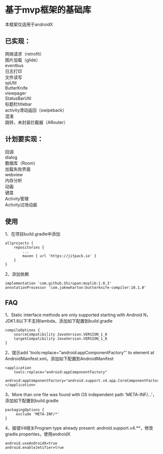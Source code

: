 # 基于mvp框架的基础库
本框架仅适用于androidX

## 已实现：
网络请求（retrofit） </br>
图片加载（glide） </br>
eventbus </br>
日志打印 </br>
文件读写 </br>
spUtil </br>
ButterKnife </br>
viewpager </br>
StatusBarUtil </br>
标题栏titlebar </br>
activity滑动返回（swipeback） </br>
混淆  </br>
跳转，未封装拦截器（ARouter）  </br>

## 计划要实现：
回调  </br>
dialog  </br>
数据库（Room） </br>
加载失败界面  </br>
webview  </br>
内存分析  </br>
动画  </br>
键盘  </br>
Activity管理  </br>
Activity过场动画

## 使用
1、在项目build.gradle中添加

    allprojects {
        repositories {
            ...
            maven { url 'https://jitpack.io' }
        }
    }
   
2、添加依赖   
    
    implementation 'com.github.Shirupan:mvplib:1.0.3'
    annotationProcessor 'com.jakewharton:butterknife-compiler:10.1.0'

## FAQ
1、Static interface methods are only supported starting with Android N，JDK1.8以下不支持lambda，添加如下配置到build.gradle</br>

    compileOptions {
        sourceCompatibility JavaVersion.VERSION_1_8
        targetCompatibility JavaVersion.VERSION_1_8
    }

2、提示add 'tools:replace="android:appComponentFactory"' to <application> element at AndroidManifest.xml，添加如下配置到AndroidManifest</br>

    <application
        tools:replace="android:appComponentFactory"
        android:appComponentFactory="android.support.v4.app.CoreComponentFactory">
    </application>
        
3、More than one file was found with OS independent path 'META-INF/...'，添加如下配置到build.gradle</br>

    packagingOptions {
         exclude 'META-INF/*'
    }
    
4、报错V4相关Program type already present: android.support.v4.**，修改gradle.properties，使用androidX</br>

    android.useAndroidX=true
    android.enableJetifier=true
